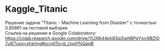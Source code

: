 # Kaggle_Titanic
Решение задачи "Titanic - Machine Learning from Disaster" с точностью 0.80861 на тестовой выборке.  
Ссылка на решение в Google Colaboratory: https://colab.research.google.com/drive/11JX8i44ph83ip5whBPqYxiv9BZlO7uIE?usp=sharing#scrollTo=b_UvpYfsQapB
